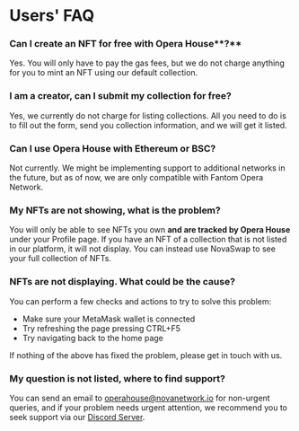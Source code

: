 # Users' FAQ

### Can I create an NFT for free with Opera House**?**

Yes. You will only have to pay the gas fees, but we do not charge anything for you to mint an NFT using our default collection.

### I am a creator, can I submit my collection for free?

Yes, we currently do not charge for listing collections. All you need to do is to fill out the form, send you collection information, and we will get it listed.

### Can I use Opera House **with Ethereum or BSC?**

Not currently. We might be implementing support to additional networks in the future, but as of now, we are only compatible with Fantom Opera Network.

### My NFTs are not showing, what is the problem?

You will only be able to see NFTs you own **and are tracked by Opera House** under your Profile page. If you have an NFT of a collection that is not listed in our platform, it will not display. You can instead use NovaSwap to see your full collection of NFTs.

### NFTs are not displaying. What could be the cause?

You can perform a few checks and actions to try to solve this problem:

* Make sure your MetaMask wallet is connected
* Try refreshing the page pressing CTRL+F5
* Try navigating back to the home page

If nothing of the above has fixed the problem, please get in touch with us.

### My question is not listed, where to find support?

You can send an email to [operahouse@novanetwork.io](mailto:operahouse@novanetwork.io) for non-urgent queries, and if your problem needs urgent attention, we recommend you to seek support via our [Discord Server](https://discord.gg/mHtRYmd).

